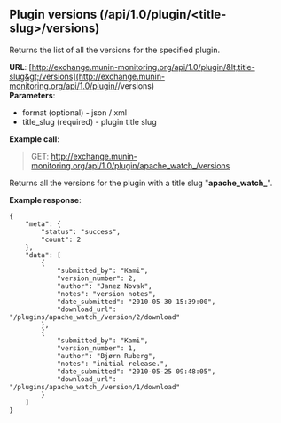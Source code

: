 ## Plugin versions (/api/1.0/plugin/&lt;title-slug&gt;/versions) ##

Returns the list of all the versions for the specified plugin.

**URL**: [http://exchange.munin-monitoring.org/api/1.0/plugin/&lt;title-slug&gt;/versions](http://exchange.munin-monitoring.org/api/1.0/plugin/<title-slug>/versions)  
**Parameters**:

  - format (optional) 	- json / xml
  - title_slug (required) - plugin title slug

**Example call**:

> GET: http://exchange.munin-monitoring.org/api/1.0/plugin/apache_watch_/versions

Returns all the versions for the plugin with a title slug "**apache_watch_**".

**Example response**:

    {
        "meta": {
            "status": "success", 
            "count": 2
        }, 
        "data": [
            {
                "submitted_by": "Kami", 
                "version_number": 2, 
                "author": "Janez Novak", 
                "notes": "version notes", 
                "date_submitted": "2010-05-30 15:39:00", 
                "download_url": "/plugins/apache_watch_/version/2/download"
            }, 
            {
                "submitted_by": "Kami", 
                "version_number": 1, 
                "author": "Bjørn Ruberg", 
                "notes": "initial release.", 
                "date_submitted": "2010-05-25 09:48:05", 
                "download_url": "/plugins/apache_watch_/version/1/download"
            }
        ]
    }